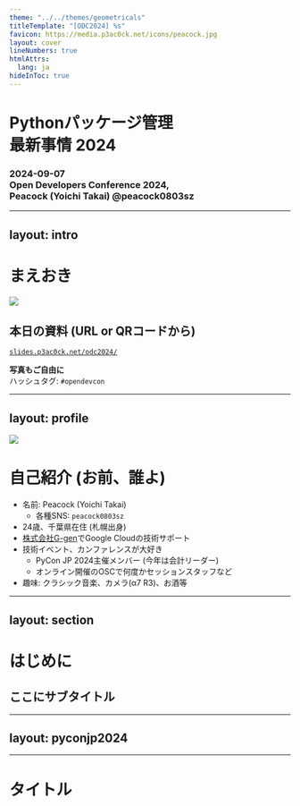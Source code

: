 ```yaml
---
theme: "../../themes/geometricals"
titleTemplate: "[ODC2024] %s"
favicon: https://media.p3ac0ck.net/icons/peacock.jpg
layout: cover
lineNumbers: true
htmlAttrs:
  lang: ja
hideInToc: true
---
```


# Pythonパッケージ管理<br>最新事情 2024

### 2024-09-07<br>Open Developers Conference 2024,<br>Peacock (Yoichi Takai) @peacock0803sz

---
layout: intro
---

# まえおき

<img src="/qrcode.svg" />

## 本日の資料 (URL or QRコードから)

<div class="url">

[`slides.p3ac0ck.net/odc2024/`](https://slides.p3ac0ck.net/odc2024/)

</div>

<div class="box">

**写真もご自由に <twemoji-camera />**  
ハッシュタグ: `#opendevcon`

</div>

---
layout: profile
---

<img src="https://media.p3ac0ck.net/icons/PyConAPAC2023.jpg" />

# 自己紹介 (お前、誰よ)

- 名前: Peacock (Yoichi Takai)
    - 各種SNS: `peacock0803sz`
- 24歳、千葉県在住 (札幌出身)
- [株式会社G-gen](https://www.g-gen.co.jp/)でGoogle Cloudの技術サポート
- 技術イベント、カンファレンスが大好き
    - PyCon JP 2024主催メンバー (今年は会計リーダー)
    - オンライン開催のOSCで何度かセッションスタッフなど
- 趣味: クラシック音楽、カメラ(α7 R3)、お酒等

---
layout: section
---

# はじめに

## ここにサブタイトル

---
layout: pyconjp2024
---

<!--
ここで番宣を挟みます
-->

---

# タイトル
